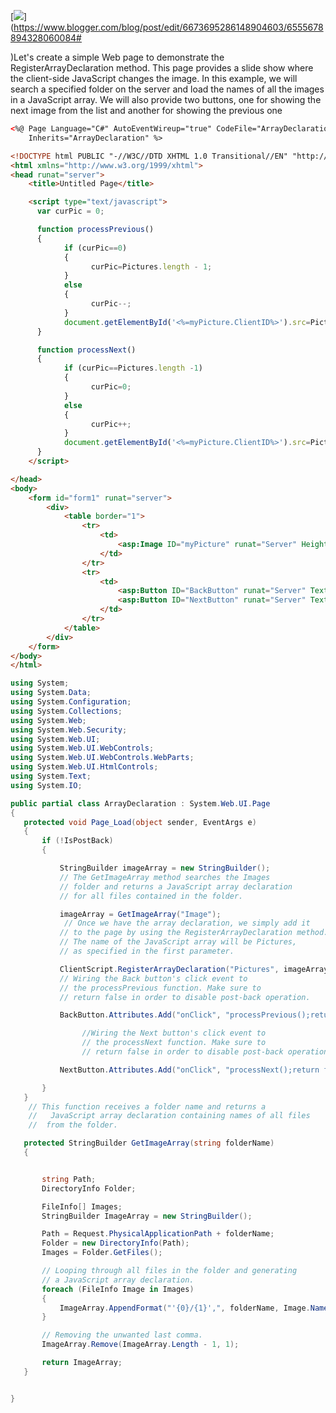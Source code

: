 
[![](http://1.bp.blogspot.com/_iY3Ra2OqpkA/SLaVlEJQMfI/AAAAAAAABTc/1jZ2ddat6fo/s400/reg_array.JPG)](https://www.blogger.com/blog/post/edit/6673695286148904603/6555678894328060084#

)Let's create a simple Web page to demonstrate the RegisterArrayDeclaration method. This page provides a slide show where the client-side JavaScript changes the image. In this example, we will search a specified folder on the server and load the names of all the images in a JavaScript array. We will also provide two buttons, one for showing the next image from the list and another for showing the previous one
```html
<%@ Page Language="C#" AutoEventWireup="true" CodeFile="ArrayDeclaration.aspx.cs"
    Inherits="ArrayDeclaration" %>

<!DOCTYPE html PUBLIC "-//W3C//DTD XHTML 1.0 Transitional//EN" "http://www.w3.org/TR/xhtml1/DTD/xhtml1-transitional.dtd">
<html xmlns="http://www.w3.org/1999/xhtml">
<head runat="server">
    <title>Untitled Page</title>

    <script type="text/javascript">
      var curPic = 0;

      function processPrevious()
      {
            if (curPic==0)
            {
                  curPic=Pictures.length - 1;
            }
            else
            {
                  curPic--;
            }
            document.getElementById('<%=myPicture.ClientID%>').src=Pictures[curPic];
      }

      function processNext()
      {
            if (curPic==Pictures.length -1)
            {
                  curPic=0;
            }
            else
            {
                  curPic++;
            }
            document.getElementById('<%=myPicture.ClientID%>').src=Pictures[curPic];
      }
    </script>

</head>
<body>
    <form id="form1" runat="server">
        <div>
            <table border="1">
                <tr>
                    <td>
                        <asp:Image ID="myPicture" runat="Server" Height="500px" Width="600px" />
                    </td>
                </tr>
                <tr>
                    <td>
                        <asp:Button ID="BackButton" runat="Server" Text="Back" />
                        <asp:Button ID="NextButton" runat="Server" Text="Previous" />
                    </td>
                </tr>
            </table>
        </div>
    </form>
</body>
</html>
```
```csharp
using System;
using System.Data;
using System.Configuration;
using System.Collections;
using System.Web;
using System.Web.Security;
using System.Web.UI;
using System.Web.UI.WebControls;
using System.Web.UI.WebControls.WebParts;
using System.Web.UI.HtmlControls;
using System.Text;
using System.IO;

public partial class ArrayDeclaration : System.Web.UI.Page
{
   protected void Page_Load(object sender, EventArgs e)
   {
       if (!IsPostBack)
       {

           StringBuilder imageArray = new StringBuilder();
           // The GetImageArray method searches the Images
           // folder and returns a JavaScript array declaration
           // for all files contained in the folder.

           imageArray = GetImageArray("Image");
            // Once we have the array declaration, we simply add it
           // to the page by using the RegisterArrayDeclaration method.
           // The name of the JavaScript array will be Pictures,
           // as specified in the first parameter.

           ClientScript.RegisterArrayDeclaration("Pictures", imageArray.ToString());
           // Wiring the Back button's click event to
           // the processPrevious function. Make sure to
           // return false in order to disable post-back operation.

           BackButton.Attributes.Add("onClick", "processPrevious();return false;");

                //Wiring the Next button's click event to
                // the processNext function. Make sure to
                // return false in order to disable post-back operation.

           NextButton.Attributes.Add("onClick", "processNext();return false;");

       }
   }
    // This function receives a folder name and returns a
    //   JavaScript array declaration containing names of all files
    //  from the folder.

   protected StringBuilder GetImageArray(string folderName)
   {


       string Path;
       DirectoryInfo Folder;

       FileInfo[] Images;
       StringBuilder ImageArray = new StringBuilder();

       Path = Request.PhysicalApplicationPath + folderName;
       Folder = new DirectoryInfo(Path);
       Images = Folder.GetFiles();

       // Looping through all files in the folder and generating
       // a JavaScript array declaration.
       foreach (FileInfo Image in Images)
       {
           ImageArray.AppendFormat("'{0}/{1}',", folderName, Image.Name);
       }

       // Removing the unwanted last comma.
       ImageArray.Remove(ImageArray.Length - 1, 1);

       return ImageArray;
   }


}
```
<!--stackedit_data:
eyJoaXN0b3J5IjpbLTgwNjUzMzUyNywtODM1NzcxMTkyLC01NT
I5OTM0MjYsMTU1MzE2MDY4MCw2NjgxOTAwNDksMTIwMzA0Njk0
NiwxNDA3NTE3MzE1LC0zODQxMDUwMTMsLTMxNTY0ODU4OCwtOD
AwNTYxOTMwLC0xNzI0MjMzMzc2LC0xNTY1NzEzOTgzLC0yMDY2
NjU1NDc1LC05Mzg1MTYyMzgsLTMzMjQ1NTM2M119
-->